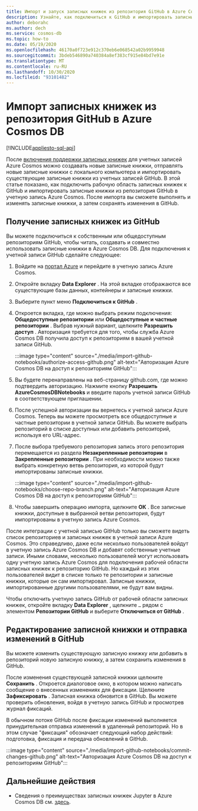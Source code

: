```yaml
---
title: Импорт и запуск записных книжек из репозитория GitHub в Azure Cosmos DB
description: Узнайте, как подключиться к GitHub и импортировать записные книжки из репозитория GitHub в учетную запись Azure Cosmos. После импорта вы сможете выполнять и изменять записные книжки, а затем сохранять изменения в GitHub.
author: deborahc
ms.author: dech
ms.service: cosmos-db
ms.topic: how-to
ms.date: 05/19/2020
ms.openlocfilehash: 46170a0f723e912c370eb6e068542a02b9959948
ms.sourcegitcommit: 3bdeb546890a740384a8ef383cf915e84bd7e91e
ms.translationtype: MT
ms.contentlocale: ru-RU
ms.lasthandoff: 10/30/2020
ms.locfileid: "93101482"
---
```

# <a name="import-notebooks-from-a-github-repo-into-azure-cosmos-db"></a>Импорт записных книжек из репозитория GitHub в Azure Cosmos DB
[!INCLUDE[appliesto-sql-api](includes/appliesto-sql-api.md)]

После [включения поддержки записных книжек](enable-notebooks.md) для учетных записей Azure Cosmos можно создавать новые записные книжки, отправлять новые записные книжки с локального компьютера и импортировать существующие записные книжки из учетных записей GitHub. В этой статье показано, как подключить рабочую область записных книжек к GitHub и импортировать записные книжки из репозитория GitHub в учетную запись Azure Cosmos. После импорта вы сможете выполнять и изменять записные книжки, а затем сохранять изменения в GitHub.

## <a name="get-notebooks-from-github"></a>Получение записных книжек из GitHub

Вы можете подключиться к собственным или общедоступным репозиториям GitHub, чтобы читать, создавать и совместно использовать записные книжки в Azure Cosmos DB. Для подключения к учетной записи GitHub сделайте следующее:

1. Войдите на [портал Azure](https://portal.azure.com/) и перейдите в учетную запись Azure Cosmos.

1. Откройте вкладку **Data Explorer** . На этой вкладке отображаются все существующие базы данных, контейнеры и записные книжки.

1. Выберите пункт меню **Подключиться к GitHub** .

1. Откроется вкладка, где можно выбрать режим подключения: **Общедоступные репозитории** или **Общедоступные и частные репозитории** .  Выбрав нужный вариант, щелкните **Разрешить доступ** . Авторизация требуется для того, чтобы служба Azure Cosmos DB получила доступ к репозиториям в вашей учетной записи GitHub.

   :::image type="content" source="./media/import-github-notebooks/authorize-access-github.png" alt-text="Авторизация Azure Cosmos DB на доступ к репозиториям GitHub":::

1. Вы будете перенаправлены на веб-страницу github.com, где можно подтвердить авторизацию. Нажмите кнопку **Разрешить AzureCosmosDBNotebooks** и введите пароль учетной записи GitHub в соответствующем приглашении.

1. После успешной авторизации вы вернетесь к учетной записи Azure Cosmos. Теперь вы можете просмотреть все общедоступные и частные репозитории в учетной записи GitHub. Вы можете выбрать репозиторий в списке доступных или добавить репозиторий, используя его URL-адрес.

1. После выбора требуемого репозитория запись этого репозитория перемещается из раздела **Незакрепленные репозитории** в **Закрепленные репозитории** . При необходимости можно также выбрать конкретную ветвь репозитория, из которой будут импортированы записные книжки.

   :::image type="content" source="./media/import-github-notebooks/choose-repo-branch.png" alt-text="Авторизация Azure Cosmos DB на доступ к репозиториям GitHub":::

1. Чтобы завершить операцию импорта, щелкните **ОК** . Все записные книжки, доступные в выбранной ветви репозитория, будут импортированы в учетную запись Azure Cosmos.

После интеграции с учетной записью GitHub только вы сможете видеть список репозиториев и записных книжек в учетной записи Azure Cosmos. Это справедливо, даже если несколько пользователей войдут в учетную запись Azure Cosmos DB и добавят собственные учетные записи. Иными словами, несколько пользователей могут использовать одну учетную запись Azure Cosmos для подключения рабочей области записных книжек к репозиторию GitHub. Но каждый из этих пользователей видит в списке только те репозитории и записные книжки, которые он сам импортировал. Записные книжки, импортированные другими пользователями, не будут вам видны.

Чтобы отключить учетную запись GitHub от рабочей области записных книжек, откройте вкладку **Data Explorer** , щелкните `…` рядом с элементом **Репозитории GitHub** и выберите **Отключиться от GitHub** .

## <a name="edit-a-notebook-and-push-changes-to-github"></a>Редактирование записной книжки и отправка изменений в GitHub

Вы можете изменить существующую записную книжку или добавить в репозиторий новую записную книжку, а затем сохранить изменения в GitHub.

После изменения существующей записной книжки щелкните **Сохранить** . Откроется диалоговое окно, в котором можно написать сообщение о внесенных изменениях для фиксации. Щелкните **Зафиксировать** . Записная книжка обновится в GitHub. Вы можете проверить обновления, войдя в учетную запись GitHub и просмотрев журнал фиксаций.

В обычном потоке GitHub после фиксации изменений выполняется принудительная отправка изменений в удаленный репозиторий. Но в этом случае "фиксация" обозначает следующий набор действий: подготовка, фиксация и передача обновлений в GitHub.

:::image type="content" source="./media/import-github-notebooks/commit-changes-github.png" alt-text="Авторизация Azure Cosmos DB на доступ к репозиториям GitHub":::

## <a name="next-steps"></a>Дальнейшие действия

* Сведения о преимуществах записных книжек Jupyter в Azure Cosmos DB см. [здесь](cosmosdb-jupyter-notebooks.md).

